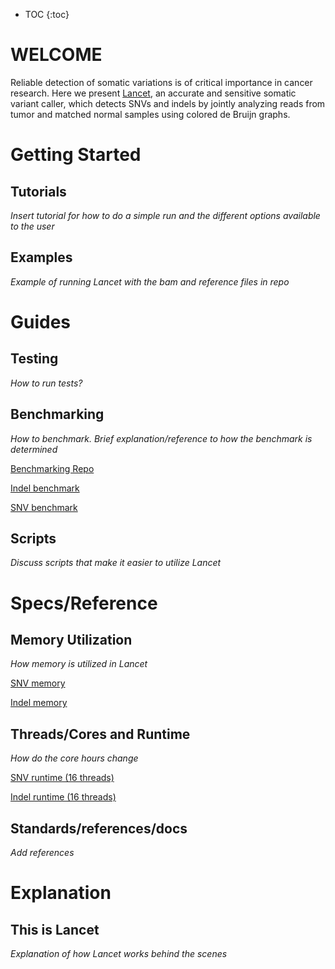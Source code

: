 * TOC
{:toc}

# WELCOME

Reliable detection of somatic variations is of critical importance in cancer research. Here we present [Lancet](https://github.com/omicsnut/v2_lancet), an accurate and sensitive somatic variant caller, which detects SNVs and indels by jointly analyzing reads from tumor and matched normal samples using colored de Bruijn graphs. 

# Getting Started
## Tutorials
*Insert tutorial for how to do a simple run and the different options available to the user*
## Examples
*Example of running Lancet with the bam and reference files in repo*
# Guides
## Testing
*How to run tests?*
## Benchmarking
*How to benchmark. Brief explanation/reference to how the benchmark is determined*

[Benchmarking Repo](https://github.com/nygenome/benchmark/tree/master/virtual_tumor/evaluation)

<a href="https://zhubry.github.io/LancetDocumentationExample/indel_20220528.performance-plots.pdf" target="_blank">Indel benchmark</a>

<a href="https://zhubry.github.io/LancetDocumentationExample/snv_20220528.performance-plots.pdf" target="_blank">SNV benchmark</a>
## Scripts
*Discuss scripts that make it easier to utilize Lancet*
# Specs/Reference
## Memory Utilization
*How memory is utilized in Lancet*

<a href="https://zhubry.github.io/LancetDocumentationExample/Memory_Utilized_vs_Length_SNV.pdf" target="_blank">SNV memory</a>

<a href="https://zhubry.github.io/LancetDocumentationExample/Memory_Utilized_vs_Length_indel.pdf" target="_blank">Indel memory</a>
## Threads/Cores and Runtime
*How do the core hours change*

<a href="https://zhubry.github.io/LancetDocumentationExample/Core_Hours_vs_Length_SNV.pdf" target="_blank">SNV runtime (16 threads)</a>

<a href="https://zhubry.github.io/LancetDocumentationExample/Core_Hours_vs_Length_indel.pdf" target="_blank">Indel runtime (16 threads)</a>
## Standards/references/docs
*Add references*
# Explanation
## This is Lancet
*Explanation of how Lancet works behind the scenes*
